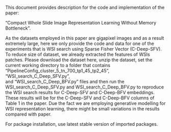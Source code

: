 This document provides description for the code and implementation of the paper:  
 
“Compact Whole Slide Image Representation Learning Without Memory Bottleneck”. 
 
As the datasets employed in this paper are gigapixel images and as a result extremely large,
here we only provide the code and data for one of the experiments that is WSI search using Sparse Fisher Vector (C-Deep-SFV).
To reduce size of dataset, we already extracted the features of WSIs patches. Please download the dataset here, 
unzip the dataset, set the current working directory to a folder that contains “PipelineConfig_cluster_5_tn_700_tp1_45_tp2_45”, “WSI_search_C_Deep_SFV.py”,  
and “WSI_search_C_Deep_BFV.py” files and then run the WSI_search_C_Deep_SFV.py and WSI_search_C_Deep_BFV.py to reproduce the WSI search results for
C-Deep-SFV and C-Deep-BFV embeddings. These results will be for the C-Deep-SFV and C-Deep-BFV columns of Table 1 in the paper. Due the fact we are 
employing generative modelling for WSI representation learning, there might be small variations in the results compared with paper.

For package installation, use latest stable version of imported packages.



